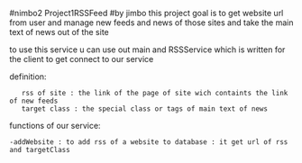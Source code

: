 #nimbo2  Project1RSSFeed
#by jimbo
this project goal is to get website url from user and manage new feeds and news of 
those sites and take the main text of news out of the site

to use this service u can use out main and RSSService which is written for the client
to get connect to our service

definition:
    
       rss of site : the link of the page of site wich containts the link of new feeds
       target class : the special class or tags of main text of news  

functions of our service:
    
    -addWebsite : to add rss of a website to database : it get url of rss and targetClass
    

 